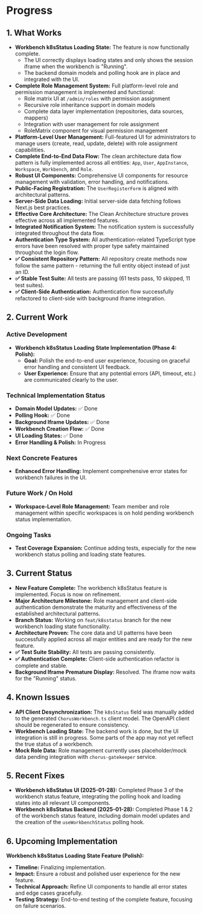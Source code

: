 # Progress

## 1. What Works

- **Workbench k8sStatus Loading State:** The feature is now functionally complete.
  - The UI correctly displays loading states and only shows the session iframe when the workbench is "Running".
  - The backend domain models and polling hook are in place and integrated with the UI.
- **Complete Role Management System:** Full platform-level role and permission management is implemented and functional:
  - Role matrix UI at `/admin/roles` with permission assignment
  - Recursive role inheritance support in domain models
  - Complete data layer implementation (repositories, data sources, mappers)
  - Integration with user management for role assignment
  - RoleMatrix component for visual permission management
- **Platform-Level User Management:** Full-featured UI for administrators to manage users (create, read, update, delete) with role assignment capabilities.
- **Complete End-to-End Data Flow:** The clean architecture data flow pattern is fully implemented across all entities: `App`, `User`, `AppInstance`, `Workspace`, `Workbench`, and `Role`.
- **Robust UI Components:** Comprehensive UI components for resource management with validation, error handling, and notifications.
- **Public-Facing Registration:** The `UserRegisterForm` is aligned with architectural patterns.
- **Server-Side Data Loading:** Initial server-side data fetching follows Next.js best practices.
- **Effective Core Architecture:** The Clean Architecture structure proves effective across all implemented features.
- **Integrated Notification System:** The notification system is successfully integrated throughout the data flow.
- **Authentication Type System:** All authentication-related TypeScript type errors have been resolved with proper type safety maintained throughout the login flow.
- **✅ Consistent Repository Pattern:** All repository create methods now follow the same pattern - returning the full entity object instead of just an ID.
- **✅ Stable Test Suite:** All tests are passing (61 tests pass, 10 skipped, 11 test suites).
- **✅ Client-Side Authentication:** Authentication flow successfully refactored to client-side with background iframe integration.

## 2. Current Work

### Active Development

- **Workbench k8sStatus Loading State Implementation (Phase 4: Polish):**
  - **Goal:** Polish the end-to-end user experience, focusing on graceful error handling and consistent UI feedback.
  - **User Experience:** Ensure that any potential errors (API, timeout, etc.) are communicated clearly to the user.

### Technical Implementation Status

- **Domain Model Updates:** ✅ Done
- **Polling Hook:** ✅ Done
- **Background Iframe Updates:** ✅ Done
- **Workbench Creation Flow:** ✅ Done
- **UI Loading States:** ✅ Done
- **Error Handling & Polish:** In Progress

### Next Concrete Features

- **Enhanced Error Handling:** Implement comprehensive error states for workbench failures in the UI.

### Future Work / On Hold

- **Workspace-Level Role Management:** Team member and role management within specific workspaces is on hold pending workbench status implementation.

### Ongoing Tasks

- **Test Coverage Expansion:** Continue adding tests, especially for the new workbench status polling and loading state features.

## 3. Current Status

- **New Feature Complete:** The workbench k8sStatus feature is implemented. Focus is now on refinement.
- **Major Architecture Milestone:** Role management and client-side authentication demonstrate the maturity and effectiveness of the established architectural patterns.
- **Branch Status:** Working on `feat/k8sstatus` branch for the new workbench loading state functionality.
- **Architecture Proven:** The core data and UI patterns have been successfully applied across all major entities and are ready for the new feature.
- **✅ Test Suite Stability:** All tests are passing consistently.
- **✅ Authentication Complete:** Client-side authentication refactor is complete and stable.
- **Background Iframe Premature Display:** Resolved. The iframe now waits for the "Running" status.

## 4. Known Issues

- **API Client Desynchronization:** The `k8sStatus` field was manually added to the generated `ChorusWorkbench.ts` client model. The OpenAPI client should be regenerated to ensure consistency.
- **Workbench Loading State:** The backend work is done, but the UI integration is still in progress. Some parts of the app may not yet reflect the true status of a workbench.
- **Mock Role Data:** Role management currently uses placeholder/mock data pending integration with `chorus-gatekeeper` service.

## 5. Recent Fixes

- **Workbench k8sStatus UI (2025-01-28):** Completed Phase 3 of the workbench status feature, integrating the polling hook and loading states into all relevant UI components.
- **Workbench k8sStatus Backend (2025-01-28):** Completed Phase 1 & 2 of the workbench status feature, including domain model updates and the creation of the `useWorkbenchStatus` polling hook.

## 6. Upcoming Implementation

**Workbench k8sStatus Loading State Feature (Polish):**

- **Timeline:** Finalizing implementation.
- **Impact:** Ensure a robust and polished user experience for the new feature.
- **Technical Approach:** Refine UI components to handle all error states and edge cases gracefully.
- **Testing Strategy:** End-to-end testing of the complete feature, focusing on failure scenarios.
